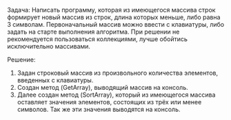 Задача: Написать программу, которая из имеющегося массива строк формирует новый массив из строк,
 длина которых меньше, либо равна 3 символам. Первоначальный массив можно ввести с клавиатуры,
  либо задать на старте выполнения алгоритма. При решении не рекомендуется пользоваться коллекциями, 
  лучше обойтись исключительно массивами.

  Решение:

  1. Задан строковый массив из произвольного количества элементов, введенных с клавиатуры.
  2. Создан метод (GetArray), выводящий массив на консоль.
  3. Далее создан метод (SortArray), который из имеющегося массива оставляет значения элементов, состоящих из трёх или менее символов. Так же эти значения выводятся на консоль.